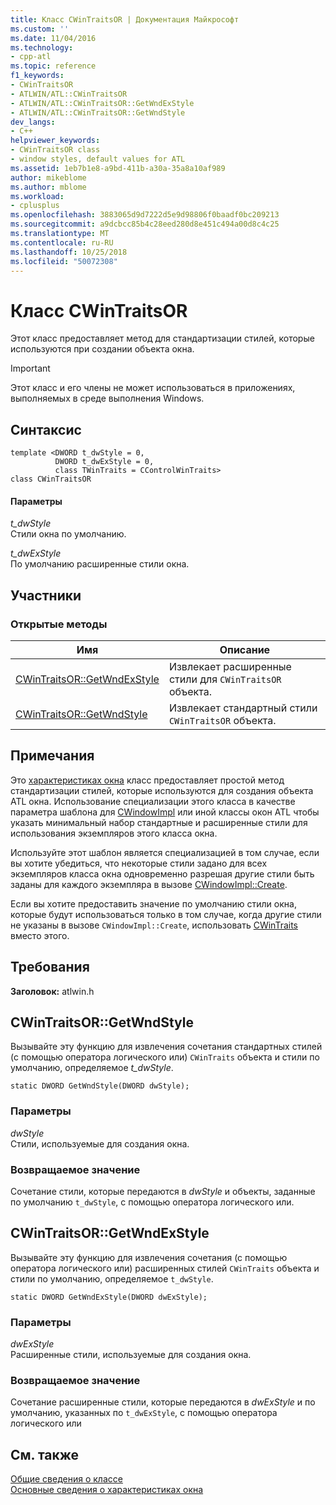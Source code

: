 ```yaml
---
title: Класс CWinTraitsOR | Документация Майкрософт
ms.custom: ''
ms.date: 11/04/2016
ms.technology:
- cpp-atl
ms.topic: reference
f1_keywords:
- CWinTraitsOR
- ATLWIN/ATL::CWinTraitsOR
- ATLWIN/ATL::CWinTraitsOR::GetWndExStyle
- ATLWIN/ATL::CWinTraitsOR::GetWndStyle
dev_langs:
- C++
helpviewer_keywords:
- CWinTraitsOR class
- window styles, default values for ATL
ms.assetid: 1eb7b1e8-a9bd-411b-a30a-35a8a10af989
author: mikeblome
ms.author: mblome
ms.workload:
- cplusplus
ms.openlocfilehash: 3883065d9d7222d5e9d98806f0baadf0bc209213
ms.sourcegitcommit: a9dcbcc85b4c28eed280d8e451c494a00d8c4c25
ms.translationtype: MT
ms.contentlocale: ru-RU
ms.lasthandoff: 10/25/2018
ms.locfileid: "50072308"
---
```

# <a name="cwintraitsor-class"></a>Класс CWinTraitsOR

Этот класс предоставляет метод для стандартизации стилей, которые используются при создании объекта окна.

> [!IMPORTANT]
>  Этот класс и его члены не может использоваться в приложениях, выполняемых в среде выполнения Windows.

## <a name="syntax"></a>Синтаксис

```
template <DWORD t_dwStyle = 0,
          DWORD t_dwExStyle = 0,
          class TWinTraits = CControlWinTraits>
class CWinTraitsOR
```

#### <a name="parameters"></a>Параметры

*t_dwStyle*<br/>
Стили окна по умолчанию.

*t_dwExStyle*<br/>
По умолчанию расширенные стили окна.

## <a name="members"></a>Участники

### <a name="public-methods"></a>Открытые методы

|Имя|Описание|
|----------|-----------------|
|[CWinTraitsOR::GetWndExStyle](#getwndexstyle)|Извлекает расширенные стили для `CWinTraitsOR` объекта.|
|[CWinTraitsOR::GetWndStyle](#getwndstyle)|Извлекает стандартный стили `CWinTraitsOR` объекта.|

## <a name="remarks"></a>Примечания

Это [характеристиках окна](../../atl/understanding-window-traits.md) класс предоставляет простой метод стандартизации стилей, которые используются для создания объекта ATL окна. Использование специализации этого класса в качестве параметра шаблона для [CWindowImpl](../../atl/reference/cwindowimpl-class.md) или иной классы окон ATL чтобы указать минимальный набор стандартные и расширенные стили для использования экземпляров этого класса окна.

Используйте этот шаблон является специализацией в том случае, если вы хотите убедиться, что некоторые стили задано для всех экземпляров класса окна одновременно разрешая другие стили быть заданы для каждого экземпляра в вызове [CWindowImpl::Create](../../atl/reference/cwindowimpl-class.md#create).

Если вы хотите предоставить значение по умолчанию стили окна, которые будут использоваться только в том случае, когда другие стили не указаны в вызове `CWindowImpl::Create`, использовать [CWinTraits](../../atl/reference/cwintraits-class.md) вместо этого.

## <a name="requirements"></a>Требования

**Заголовок:** atlwin.h

##  <a name="getwndstyle"></a>  CWinTraitsOR::GetWndStyle

Вызывайте эту функцию для извлечения сочетания стандартных стилей (с помощью оператора логического или) `CWinTraits` объекта и стили по умолчанию, определяемое *t_dwStyle*.

```
static DWORD GetWndStyle(DWORD dwStyle);
```

### <a name="parameters"></a>Параметры

*dwStyle*<br/>
Стили, используемые для создания окна.

### <a name="return-value"></a>Возвращаемое значение

Сочетание стили, которые передаются в *dwStyle* и объекты, заданные по умолчанию `t_dwStyle`, с помощью оператора логического или.

##  <a name="getwndexstyle"></a>  CWinTraitsOR::GetWndExStyle

Вызывайте эту функцию для извлечения сочетания (с помощью оператора логического или) расширенных стилей `CWinTraits` объекта и стили по умолчанию, определяемое `t_dwStyle`.

```
static DWORD GetWndExStyle(DWORD dwExStyle);
```

### <a name="parameters"></a>Параметры

*dwExStyle*<br/>
Расширенные стили, используемые для создания окна.

### <a name="return-value"></a>Возвращаемое значение

Сочетание расширенные стили, которые передаются в *dwExStyle* и по умолчанию, указанных по `t_dwExStyle`, с помощью оператора логического или

## <a name="see-also"></a>См. также

[Общие сведения о классе](../../atl/atl-class-overview.md)<br/>
[Основные сведения о характеристиках окна](../../atl/understanding-window-traits.md)

